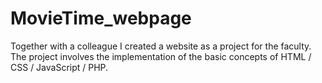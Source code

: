 # MovieTime_webpage
Together with a colleague I created a website as a project for the faculty. The project involves the implementation of the basic concepts of HTML / CSS / JavaScript / PHP.
